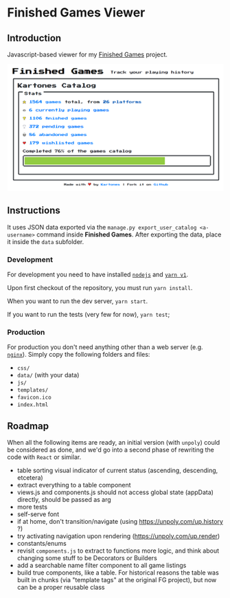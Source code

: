 # Finished Games Viewer

## Introduction

Javascript-based viewer for my [Finished Games](https://github.com/Kartones/finished-games) project.

![screenshot](doc/screenshot.png)

## Instructions

It uses JSON data exported via the `manage.py export_user_catalog <a-username>` command inside **Finished Games**. After exporting the data, place it inside the `data` subfolder.

### Development

For development you need to have installed [`nodejs`](https://nodejs.org/en/download/) and [`yarn v1`](https://classic.yarnpkg.com/en/docs/install).

Upon first checkout of the repository, you must run `yarn install`.

When you want to run the dev server, `yarn start`.

If you want to run the tests (very few for now), `yarn test`;

### Production

For production you don't need anything other than a web server (e.g. [`nginx`](https://nginx.org/)). Simply copy the following folders and files:

- `css/`
- `data/` (with your data)
- `js/`
- `templates/`
- `favicon.ico`
- `index.html`

## Roadmap

When all the following items are ready, an initial version (with `unpoly`) could be considered as done, and we'd go into a second phase of rewriting the code with `React` or similar.

- table sorting visual indicator of current status (ascending, descending, etcetera)
- extract everything to a table component
- views.js and components.js should not access global state (appData) directly, should be passed as arg
- more tests
- self-serve font
- if at home, don't transition/navigate (using https://unpoly.com/up.history ?)
- try activating navigation upon rendering (https://unpoly.com/up.render)
- constants/enums
- revisit `components.js` to extract to functions more logic, and think about changing some stuff to be Decorators or Builders
- add a searchable name filter component to all game listings
- build true components, like a table. For historical reasons the table was built in chunks (via "template tags" at the original FG project), but now can be a proper reusable class